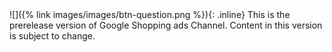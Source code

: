
<div class="bs-callout bs-callout-info" markdown="1">
![]({% link images/images/btn-question.png %}){: .inline}
This is the prerelease version of Google Shopping ads Channel. Content in this version is subject to change.

</div>
